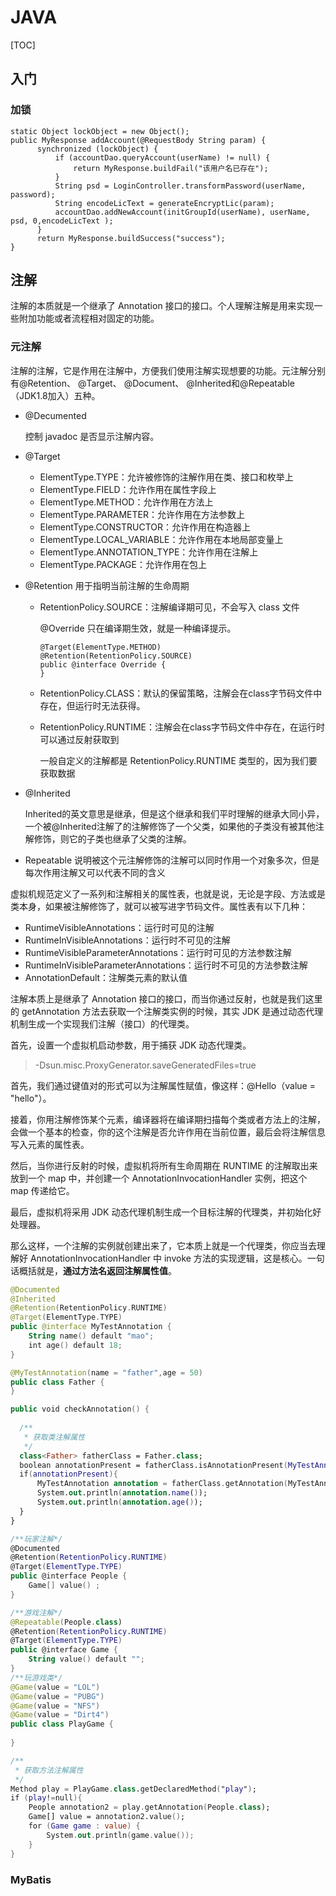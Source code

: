 # JAVA

[TOC]

## 入门

### 加锁

```
static Object lockObject = new Object();
public MyResponse addAccount(@RequestBody String param) {
      synchronized (lockObject) {
          if (accountDao.queryAccount(userName) != null) {
              return MyResponse.buildFail("该用户名已存在");
          }
          String psd = LoginController.transformPassword(userName, password);
          String encodeLicText = generateEncryptLic(param);
          accountDao.addNewAccount(initGroupId(userName), userName, psd, 0,encodeLicText );
      }
      return MyResponse.buildSuccess("success");
}
```



## 注解

注解的本质就是一个继承了 Annotation 接口的接口。个人理解注解是用来实现一些附加功能或者流程相对固定的功能。

### 元注解

注解的注解，它是作用在注解中，方便我们使用注解实现想要的功能。元注解分别有@Retention、 @Target、 @Document、 @Inherited和@Repeatable（JDK1.8加入）五种。

* @Decumented 

   控制 javadoc 是否显示注解内容。

* @Target

  - ElementType.TYPE：允许被修饰的注解作用在类、接口和枚举上
  - ElementType.FIELD：允许作用在属性字段上
  - ElementType.METHOD：允许作用在方法上
  - ElementType.PARAMETER：允许作用在方法参数上
  - ElementType.CONSTRUCTOR：允许作用在构造器上
  - ElementType.LOCAL_VARIABLE：允许作用在本地局部变量上
  - ElementType.ANNOTATION_TYPE：允许作用在注解上
  - ElementType.PACKAGE：允许作用在包上

* @Retention 用于指明当前注解的生命周期
  * RetentionPolicy.SOURCE：注解编译期可见，不会写入 class 文件

    @Override 只在编译期生效，就是一种编译提示。

    ```
    @Target(ElementType.METHOD)
    @Retention(RetentionPolicy.SOURCE)
    public @interface Override {
    }
    ```

  * RetentionPolicy.CLASS：默认的保留策略，注解会在class字节码文件中存在，但运行时无法获得。

  * RetentionPolicy.RUNTIME：注解会在class字节码文件中存在，在运行时可以通过反射获取到

    一般自定义的注解都是 RetentionPolicy.RUNTIME 类型的，因为我们要获取数据

* @Inherited

  Inherited的英文意思是继承，但是这个继承和我们平时理解的继承大同小异，一个被@Inherited注解了的注解修饰了一个父类，如果他的子类没有被其他注解修饰，则它的子类也继承了父类的注解。

* Repeatable 说明被这个元注解修饰的注解可以同时作用一个对象多次，但是每次作用注解又可以代表不同的含义

虚拟机规范定义了一系列和注解相关的属性表，也就是说，无论是字段、方法或是类本身，如果被注解修饰了，就可以被写进字节码文件。属性表有以下几种：

- RuntimeVisibleAnnotations：运行时可见的注解
- RuntimeInVisibleAnnotations：运行时不可见的注解
- RuntimeVisibleParameterAnnotations：运行时可见的方法参数注解
- RuntimeInVisibleParameterAnnotations：运行时不可见的方法参数注解
- AnnotationDefault：注解类元素的默认值

注解本质上是继承了 Annotation 接口的接口，而当你通过反射，也就是我们这里的 getAnnotation 方法去获取一个注解类实例的时候，其实 JDK 是通过动态代理机制生成一个实现我们注解（接口）的代理类。



首先，设置一个虚拟机启动参数，用于捕获 JDK 动态代理类。

> -Dsun.misc.ProxyGenerator.saveGeneratedFiles=true

首先，我们通过键值对的形式可以为注解属性赋值，像这样：@Hello（value = "hello"）。

接着，你用注解修饰某个元素，编译器将在编译期扫描每个类或者方法上的注解，会做一个基本的检查，你的这个注解是否允许作用在当前位置，最后会将注解信息写入元素的属性表。

然后，当你进行反射的时候，虚拟机将所有生命周期在 RUNTIME 的注解取出来放到一个 map 中，并创建一个 AnnotationInvocationHandler 实例，把这个 map 传递给它。

最后，虚拟机将采用 JDK 动态代理机制生成一个目标注解的代理类，并初始化好处理器。

那么这样，一个注解的实例就创建出来了，它本质上就是一个代理类，你应当去理解好 AnnotationInvocationHandler 中 invoke 方法的实现逻辑，这是核心。一句话概括就是，**通过方法名返回注解属性值**。



```kotlin
@Documented
@Inherited
@Retention(RetentionPolicy.RUNTIME)
@Target(ElementType.TYPE)
public @interface MyTestAnnotation {
    String name() default "mao";
    int age() default 18;
}

@MyTestAnnotation(name = "father",age = 50)
public class Father {
}

public void checkAnnotation() {
  
  /**
   * 获取类注解属性
   */
  class<Father> fatherClass = Father.class;
  boolean annotationPresent = fatherClass.isAnnotationPresent(MyTestAnnotation.class);
  if(annotationPresent){
      MyTestAnnotation annotation = fatherClass.getAnnotation(MyTestAnnotation.class);
      System.out.println(annotation.name());
      System.out.println(annotation.age());
  }
}

/**玩家注解*/
@Documented
@Retention(RetentionPolicy.RUNTIME)
@Target(ElementType.TYPE)
public @interface People {
    Game[] value() ;
}

/**游戏注解*/
@Repeatable(People.class)
@Retention(RetentionPolicy.RUNTIME)
@Target(ElementType.TYPE)
public @interface Game {
    String value() default "";
}
/**玩游戏类*/
@Game(value = "LOL")
@Game(value = "PUBG")
@Game(value = "NFS")
@Game(value = "Dirt4")
public class PlayGame {
  
}

/**
 * 获取方法注解属性
 */
Method play = PlayGame.class.getDeclaredMethod("play");
if (play!=null){
    People annotation2 = play.getAnnotation(People.class);
    Game[] value = annotation2.value();
    for (Game game : value) {
        System.out.println(game.value());
    }
}

```



### MyBatis



